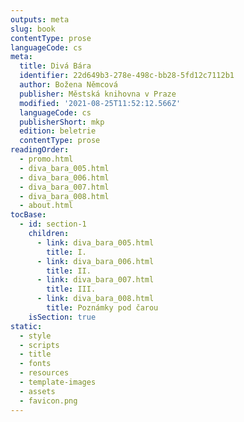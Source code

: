 ```yaml
---
outputs: meta
slug: book
contentType: prose
languageCode: cs
meta:
  title: Divá Bára
  identifier: 22d649b3-278e-498c-bb28-5fd12c7112b1
  author: Božena Němcová
  publisher: Městská knihovna v Praze
  modified: '2021-08-25T11:52:12.566Z'
  languageCode: cs
  publisherShort: mkp
  edition: beletrie
  contentType: prose
readingOrder:
  - promo.html
  - diva_bara_005.html
  - diva_bara_006.html
  - diva_bara_007.html
  - diva_bara_008.html
  - about.html
tocBase:
  - id: section-1
    children:
      - link: diva_bara_005.html
        title: I.
      - link: diva_bara_006.html
        title: II.
      - link: diva_bara_007.html
        title: III.
      - link: diva_bara_008.html
        title: Poznámky pod čarou
    isSection: true
static:
  - style
  - scripts
  - title
  - fonts
  - resources
  - template-images
  - assets
  - favicon.png
---
```

